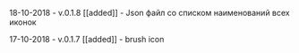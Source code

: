 
18-10-2018 - v.0.1.8
[[added]] - Json файл со списком наименований всех иконок

17-10-2018 - v.0.1.7
[[added]] - brush icon
